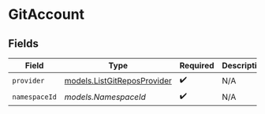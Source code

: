 # GitAccount


## Fields

| Field                                                            | Type                                                             | Required                                                         | Description                                                      |
| ---------------------------------------------------------------- | ---------------------------------------------------------------- | ---------------------------------------------------------------- | ---------------------------------------------------------------- |
| `provider`                                                       | [models.ListGitReposProvider](../models/listgitreposprovider.md) | :heavy_check_mark:                                               | N/A                                                              |
| `namespaceId`                                                    | *models.NamespaceId*                                             | :heavy_check_mark:                                               | N/A                                                              |
